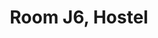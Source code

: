 ---
basin: 'Yes'
cudn: true
floor: Ground
grade: 5
images: []
living_room: 'Yes'
location: Hostel
name: J6
network: Wired and Wireless
title: Room J6, Hostel
---